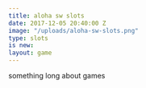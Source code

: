 ```yaml
---
title: aloha sw slots
date: 2017-12-05 20:40:00 Z
image: "/uploads/aloha-sw-slots.png"
type: slots
is new: 
layout: game
---
```


something long about games